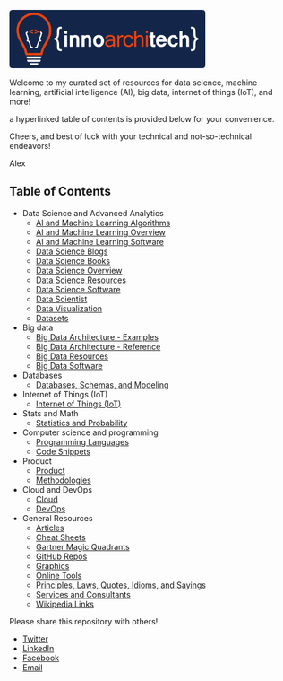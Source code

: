 <p><a href="http://www.innoarchitech.com/?utm_source=github&utm_medium=repo&utm_content=repolink&utm_campaign=opensource"><img src="assets/logo-horizontal-blue-No-Tagline.png" alt="InnoArchiTech Logo" width="350px"></a></p>

Welcome to my curated set of resources for data science, machine learning, artificial intelligence (AI), big data, internet of things (IoT), and more!

a hyperlinked table of contents is provided below for your convenience.

<!-- Please star this repository if you find it to be useful, and a hyperlinked table of contents is provided below for your convenience. -->

<!-- Please star this repository if you find it to be useful, and a hyperlinked <a href="#toc">_table of contents_</a> is provided below for your convenience. -->

<!-- To learn about artificial intelligence, machine learning, and what both of these amazing fields can do for you or your business, check out Alex's <a href="http://skl.sh/2sEOYGT">_Goal-Driven Artificial Intelligence and Machine Learning_</a> class on Skillshare as well! -->

Cheers, and best of luck with your technical and not-so-technical endeavors!

Alex

<h2><a name="toc">Table of Contents</a></h2>

- Data Science and Advanced Analytics
    + [AI and Machine Learning Algorithms](https://github.com/InnoArchiTech/datascience-ai-machinelearning-resources/blob/master/AI%20and%20Machine%20Learning%20Algorithms.md)
    + [AI and Machine Learning Overview](https://github.com/InnoArchiTech/datascience-ai-machinelearning-resources/blob/master/AI%20and%20Machine%20Learning%20Overview.md)
    + [AI and Machine Learning Software](https://github.com/InnoArchiTech/datascience-ai-machinelearning-resources/blob/master/AI%20and%20Machine%20Learning%20Software.md)
    + [Data Science Blogs](https://github.com/InnoArchiTech/datascience-ai-machinelearning-resources/blob/master/Data%20Science%20Blogs.md)
    + [Data Science Books](https://github.com/InnoArchiTech/datascience-ai-machinelearning-resources/blob/master/Data%20Science%20Books.md)
    + [Data Science Overview](https://github.com/InnoArchiTech/datascience-ai-machinelearning-resources/blob/master/Data%20Science%20Overview.md)
    + [Data Science Resources](https://github.com/InnoArchiTech/datascience-ai-machinelearning-resources/blob/master/Data%20Science%20Resources.md)
    + [Data Science Software](https://github.com/InnoArchiTech/datascience-ai-machinelearning-resources/blob/master/Data%20Science%20Software.md)
    + [Data Scientist](https://github.com/InnoArchiTech/datascience-ai-machinelearning-resources/blob/master/Data%20Scientist.md)
    + [Data Visualization](https://github.com/InnoArchiTech/datascience-ai-machinelearning-resources/blob/master/Data%20Visualization.md)
    + [Datasets](https://github.com/InnoArchiTech/datascience-ai-machinelearning-resources/blob/master/Datasets.md)
- Big data
    + [Big Data Architecture - Examples](https://github.com/InnoArchiTech/datascience-ai-machinelearning-resources/blob/master/Big%20Data%20Architecture%20-%20Examples.md)
    + [Big Data Architecture - Reference](https://github.com/InnoArchiTech/datascience-ai-machinelearning-resources/blob/master/Big%20Data%20Architecture%20-%20Reference.md)
    + [Big Data Resources](https://github.com/InnoArchiTech/datascience-ai-machinelearning-resources/blob/master/Big%20Data%20Resources.md)
    + [Big Data Software](https://github.com/InnoArchiTech/datascience-ai-machinelearning-resources/blob/master/Big%20Data%20Software.md)
- Databases
    + [Databases, Schemas, and Modeling](https://github.com/InnoArchiTech/datascience-ai-machinelearning-resources/blob/master/Databases%2C%20Schemas%2C%20and%20Modeling.md)
- Internet of Things (IoT)
    + [Internet of Things (IoT)](https://github.com/InnoArchiTech/datascience-ai-machinelearning-resources/blob/master/Internet%20of%20Things%20-%20IoT.md)
- Stats and Math
    + [Statistics and Probability](https://github.com/InnoArchiTech/datascience-ai-machinelearning-resources/blob/master/Statistics%20and%20Probability.md)
- Computer science and programming
    + [Programming Languages](https://github.com/InnoArchiTech/datascience-ai-machinelearning-resources/blob/master/Programming%20Languages.md)
    + [Code Snippets](https://github.com/InnoArchiTech/datascience-ai-machinelearning-resources/blob/master/Code%20Snippets.md)
- Product
    + [Product](https://github.com/InnoArchiTech/datascience-ai-machinelearning-resources/blob/master/Product.md)
    + [Methodologies](https://github.com/InnoArchiTech/datascience-ai-machinelearning-resources/blob/master/Methodologies.md)
- Cloud and DevOps
    + [Cloud](https://github.com/InnoArchiTech/datascience-ai-machinelearning-resources/blob/master/Cloud.md)
    + [DevOps](https://github.com/InnoArchiTech/datascience-ai-machinelearning-resources/blob/master/DevOps.md)
- General Resources
    + [Articles]()
    + [Cheat Sheets](https://github.com/InnoArchiTech/datascience-ai-machinelearning-resources/blob/master/Cheat%20Sheets.md)
    + [Gartner Magic Quadrants](https://github.com/InnoArchiTech/datascience-ai-machinelearning-resources/blob/master/Gartner%20Magic%20Quadrants.md)
    + [GitHub Repos](https://github.com/InnoArchiTech/datascience-ai-machinelearning-resources/blob/master/GitHub%20Repos.md)
    + [Graphics](https://github.com/InnoArchiTech/datascience-ai-machinelearning-resources/blob/master/Graphics.md)
    + [Online Tools](https://github.com/InnoArchiTech/datascience-ai-machinelearning-resources/blob/master/Online%20Tools.md)
    + [Principles, Laws, Quotes, Idioms, and Sayings](https://github.com/InnoArchiTech/datascience-ai-machinelearning-resources/blob/master/Principles%2C%20Laws%2C%20quotes%2C%20Idioms%2C%20and%20Sayings.md)
    + [Services and Consultants](https://github.com/InnoArchiTech/datascience-ai-machinelearning-resources/blob/master/Services%20and%20Consultants.md)
    + [Wikipedia Links](https://github.com/InnoArchiTech/datascience-ai-machinelearning-resources/blob/master/Wikipedia%20Links.md)


Please share this repository with others!

- [Twitter](https://twitter.com/intent/tweet?text=Data%20Science,%20Machine%20Learning,%20AI,%20Big%20Data,%20%26%20IoT%20Resources%20https://github.com/acastrounis/data-science-machine-learning-ai-big-data-resources%20%23DataScience%20%23MachineLearning%20%23BigData%20%23IoT%20%23AI%20%23Data)
- [LinkedIn](https://www.linkedin.com/shareArticle?mini=true&url=https://github.com/acastrounis/data-science-machine-learning-ai-big-data-resources&title=Data%20Science,%20Machine%20Learning,%20Artificial%20Intelligence,%20Big%20Data,%20and%20IoT%20Resources&summary=)
- [Facebook](https://www.facebook.com/sharer/sharer.php?u=https://github.com/acastrounis/data-science-machine-learning-ai-big-data-resources)
- <a href="mailto:?&subject=GitHub Repo: Data Science, Machine Learning, AI, Big Data, and IoT Resources&body=Check%20out%20this%20curated%20set%20of%20resources%20for%20data%20science,%20machine%20learning,%20artificial%20intelligence,%20big%20data,%20and%20IoT!%0A%0Ahttps://github.com/acastrounis/data-science-machine-learning-ai-big-data-iot-resources%0A%0AEnjoy!">Email</a>

















